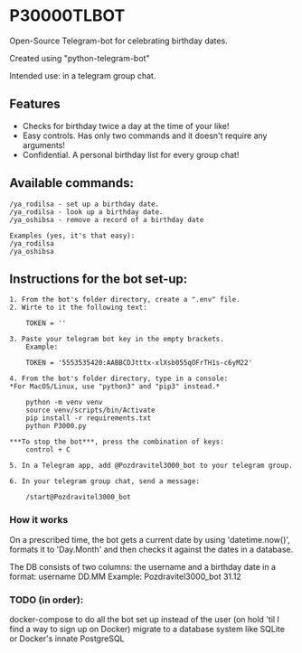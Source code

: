# P30000TLBOT
Open-Source Telegram-bot for celebrating birthday dates.

Created using "python-telegram-bot"

Intended use: in a telegram group chat.

## Features
- Checks for birthday twice a day at the time of your like!
- Easy controls. Has only two commands and it doesn't require any arguments!
- Confidential. A personal birthday list for every group chat!

## Available commands:
    /ya_rodilsa - set up a birthday date.
    /ya_rodilsa - look up a birthday date.
    /ya_oshibsa - remove a record of a birthday date

    Examples (yes, it's that easy):
    /ya_rodilsa
    /ya_oshibsa

## Instructions for the bot set-up:
    1. From the bot's folder directory, create a ".env" file.
    2. Wirte to it the following text:

        TOKEN = ''

    3. Paste your telegram bot key in the empty brackets.
        Example:

        TOKEN = '5553535420:AABBCDJtttx-xlXsb055qOFrTH1s-c6yM22'

    4. From the bot's folder directory, type in a console:
    *For MacOS/Linux, use "python3" and "pip3" instead.*

        python -m venv venv
        source venv/scripts/bin/Activate
        pip install -r requirements.txt
        python P3000.py

    ***To stop the bot***, press the combination of keys:
        control + C

    5. In a Telegram app, add @Pozdravitel3000_bot to your telegram group.

    6. In your telegram group chat, send a message:

        /start@Pozdravitel3000_bot

### How it works
On a prescribed time, the bot gets a current date by using 'datetime.now()', formats it to 'Day.Month' and then checks it against the dates in a database.

The DB consists of two columns: the username and a birthday date in a format: username DD.MM
Example: Pozdravitel3000_bot 31.12

### TODO (in order):
docker-compose to do all the bot set up instead of the user (on hold 'til I find a way to sign up on Docker)
migrate to a database system like SQLite or Docker's innate PostgreSQL
